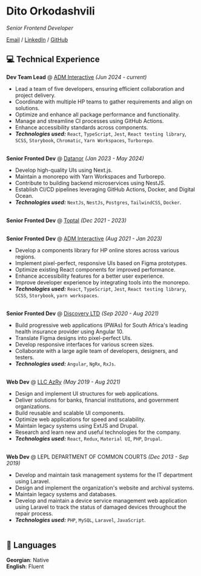 # Dito Orkodashvili

_Senior Frontend Developer_ <br>

[Email](mailto:d.orkodashvili@gmail.com) / [LinkedIn](https://www.linkedin.com/in/dito-orkodashvili-609a1a82/) / [GitHub](https://github.com/Dito-Orkodashvili)

## 💻 Technical Experience
**Dev Team Lead** @ [ADM Interactive](https://www.adm.ee) _(Jun 2024 - current)_ <br>
- Lead a team of five developers, ensuring efficient collaboration and project delivery.
- Coordinate with multiple HP teams to gather requirements and align on solutions.
- Optimize and enhance all package performance and functionality.
- Manage and streamline CI processes using GitHub Actions.
- Enhance accessibility standards across components.
- **_Technologies used:_** `React`, `TypeScript`, `Jest`, `React testing library`, `SCSS`, `Storybook`, `Chromatic`, `Yarn Workspaces`, `Turborepo`.
  <br><br>


**Senior Fronted Dev** @ [Datanor](https://www.datanor.ee/) _(Jan 2023 - May 2024)_ <br>
- Develop high-quality UIs using Next.js.
- Maintain a monorepo with Yarn Workspaces and Turborepo.
- Contribute to building backend microservices using NestJS.
- Establish CI/CD pipelines leveraging GitHub Actions, Docker, and Digital Ocean.
- **_Technologies used:_** `NextJs`, `NestJs`, `Postgres`, `TailwindCSS`, `Docker`.
  <br><br>

**Senior Fronted Dev** @ [Toptal](https://www.toptal.com) _(Dec 2021 - 2023)_ <br>
  <br>

**Senior Fronted Dev** @ [ADM Interactive](https://www.adm.ee) _(Aug 2021 - Jan 2023)_ <br>
- Develop a components library for HP online stores across various regions.
- Implement pixel-perfect, responsive UIs based on Figma prototypes.
- Optimize existing React components for improved performance.
- Enhance accessibility features for a better user experience.
- Improve developer experience by integrating tools into the monorepo.
- **_Technologies used:_** `React`, `TypeScript`, `Jest`, `React testing library`, `SCSS`, `Storybook`, `yarn workspaces`.
  <br><br>

**Senior Fronted Dev** @ [Discovery LTD](https://www.discovery.co.za/) _(Sep 2020 - Aug 2021)_ <br>
- Build progressive web applications (PWAs) for South Africa's leading health insurance provider using Angular 10.
- Translate Figma designs into pixel-perfect UIs.
- Develop responsive interfaces for various screen sizes.
- Collaborate with a large agile team of developers, designers, and testers.
- **_Technologies used:_** `Angular`, `NgRx`, `RxJs`.
  <br><br>

**Web Dev** @ [LLC AzRy](https://azry.com/) _(May 2019 - Aug 2021)_ <br>
- Design and implement UI structures for web applications.
- Deliver solutions for banks, financial institutions, and government organizations.
- Build reusable and scalable UI components.
- Optimize web applications for speed and scalability.
- Maintain legacy systems using ExtJS and Drupal.
- Research and learn new and useful technologies for the company.
- **_Technologies used:_** `React`, `Redux`, `Material UI`, `PHP`, `Drupal`.
  <br><br>

**Web Dev** @ LEPL DEPARTMENT OF COMMON COURTS _(Dec 2013 - Sep 2019)_ <br>
- Develop and maintain task management systems for the IT department using Laravel.
- Design and implement the organization's website and archival systems.
- Maintain legacy systems and databases.
- Develop and maintain a device service management web application using Laravel to track the status of damaged devices throughout the repair process.
- **_Technologies used:_** `PHP`, `MySQL`, `Laravel`, `JavaScript`.
  <br><br>

## 💬 Languages

**Georgian**: Native <br>
**English**: Fluent
<br><br>

